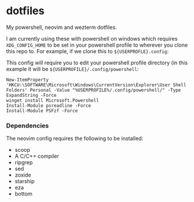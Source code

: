 # dotfiles
My powershell, neovim and wezterm dotfiles.

I am currently using these with powershell on windows which requires `XDG_CONFIG_HOME` 
to be set in your powershell profile to wherever you clone this repo to. For example, if we
clone this to `${USERPROFLE}.config`:

This config will require you to edit your powershell profile directory (in this example it will be `${USERPROFILE}/.config/powershell`:
```pwsh
New-ItemProperty 'HKCU:\SOFTWARE\Microsoft\Windows\CurrentVersion\Explorer\User Shell Folders' Personal -Value "%USERPROFILE%/.config/powershell/" -Type ExpandString -Force
winget install Microsoft.Powershell
Install-Module psreadline -Force
Install-Module PSFzf -Force
```
### Dependencies
The neovim config requires the following to be installed:
- scoop
- A C/C++ compiler
- ripgrep
- sed
- zoxide
- starship
- eza
- bottom
